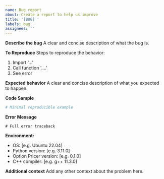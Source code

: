 ```yaml
---
name: Bug report
about: Create a report to help us improve
title: '[BUG] '
labels: bug
assignees: ''
---
```


**Describe the bug**
A clear and concise description of what the bug is.

**To Reproduce**
Steps to reproduce the behavior:
1. Import '...'
2. Call function '....'
3. See error

**Expected behavior**
A clear and concise description of what you expected to happen.

**Code Sample**
```python
# Minimal reproducible example
```

**Error Message**
```
# Full error traceback
```

**Environment:**
 - OS: [e.g. Ubuntu 22.04]
 - Python version: [e.g. 3.11.0]
 - Option Pricer version: [e.g. 0.1.0]
 - C++ compiler: [e.g. g++ 11.3.0]

**Additional context**
Add any other context about the problem here.